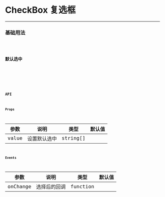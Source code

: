 # CheckBox 复选框

---

### 基础用法

<code hideActions='["CSB","EXTERNAL"]' src="./basic.tsx" />

### 默认选中

<code hideActions='["CSB","EXTERNAL"]' src="./checked.tsx" />

<br />

### API

#### Props

| 参数  | 说明         | 类型     | 默认值 |
| ----- | ------------ | -------- | ------ |
| value | 设置默认选中 | string[] |        |

#### Events

| 参数     | 说明         | 类型     | 默认值 |
| -------- | ------------ | -------- | ------ |
| onChange | 选择后的回调 | function |        |
